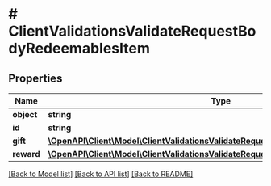 # # ClientValidationsValidateRequestBodyRedeemablesItem

## Properties

Name | Type | Description | Notes
------------ | ------------- | ------------- | -------------
**object** | **string** |  | [optional]
**id** | **string** |  | [optional]
**gift** | [**\OpenAPI\Client\Model\ClientValidationsValidateRequestBodyRedeemablesItemGift**](ClientValidationsValidateRequestBodyRedeemablesItemGift.md) |  | [optional]
**reward** | [**\OpenAPI\Client\Model\ClientValidationsValidateRequestBodyRedeemablesItemReward**](ClientValidationsValidateRequestBodyRedeemablesItemReward.md) |  | [optional]

[[Back to Model list]](../../README.md#models) [[Back to API list]](../../README.md#endpoints) [[Back to README]](../../README.md)
